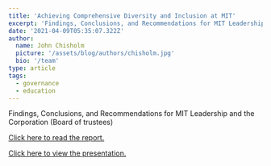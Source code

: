 ```yaml
---
title: 'Achieving Comprehensive Diversity and Inclusion at MIT'
excerpt: 'Findings, Conclusions, and Recommendations for MIT Leadership and the Corporation.'
date: '2021-04-09T05:35:07.322Z'
author:
  name: John Chisholm
  picture: '/assets/blog/authors/chisholm.jpg'
  bio: '/team'
type: article
tags: 
  - governance
  - education
---
```


Findings, Conclusions, and Recommendations for MIT Leadership and the Corporation (Board of trustees)

[Click here to read the report.](https://johnchisholmventures.com/dei)

[Click here to view the presentation.](https://johnchisholmventures.com/deipres)